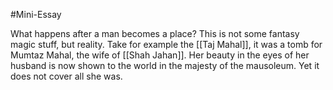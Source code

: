 #Mini-Essay 

What happens after a man becomes a place? This is not some fantasy magic stuff, but reality. Take for example the [[Taj Mahal]], it was a tomb for Mumtaz Mahal, the wife of [[Shah Jahan]]. Her beauty in the eyes of her husband is now shown to the world in the majesty of the mausoleum. Yet it does not cover all she was. 


